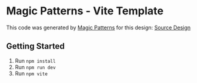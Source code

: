 # Magic Patterns - Vite Template

This code was generated by [Magic Patterns](https://magicpatterns.com) for this design: [Source Design](https://www.magicpatterns.com/c/axmwnzq6hrfdvaonxjw8hd)

## Getting Started

1. Run `npm install`
2. Run `npm run dev`
2. Run `npm vite`
